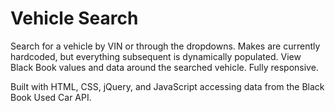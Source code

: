 # Vehicle Search
Search for a vehicle by VIN or through the dropdowns. Makes are currently hardcoded, but everything subsequent is dynamically populated. View Black Book values and data around the searched vehicle. Fully responsive.

Built with HTML, CSS, jQuery, and JavaScript accessing data from the Black Book Used Car API.
